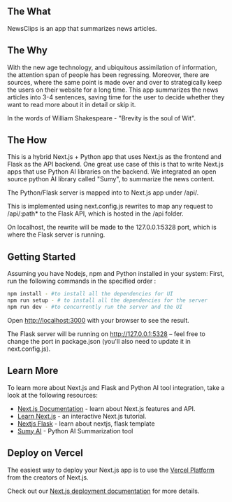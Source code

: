 ## The What

NewsClips is an app that summarizes news articles. 

## The Why

With the new age technology, and ubiquitous assimilation of information, the attention span of people has been regressing. Moreover, there are sources, where the same point is made over and over to strategically keep the users on their website for a long time. This app summarizes the news articles into 3-4 sentences, saving time for the user to decide whether they want to read more about it in detail or skip it. 

In the words of William Shakespeare - "Brevity is the soul of Wit".

##  The How

This is a hybrid Next.js + Python app that uses Next.js as the frontend and Flask as the API backend. One great use case of this is that to write Next.js apps that use Python AI libraries on the backend. We integrated an open source python AI library called "Sumy", to summarize the news content. 

The Python/Flask server is mapped into to Next.js app under /api/.

This is implemented using next.config.js rewrites to map any request to /api/:path* to the Flask API, which is hosted in the /api folder.

On localhost, the rewrite will be made to the 127.0.0.1:5328 port, which is where the Flask server is running.

## Getting Started

Assuming you have Nodejs, npm and Python installed in your system:
First, run the following commands in the specified order :

```bash
npm install - #to install all the dependencies for UI
npm run setup - # to install all the dependencies for the server
npm run dev - #to concurrently run the server and the UI
```

Open [http://localhost:3000](http://localhost:3000) with your browser to see the result.

The Flask server will be running on http://127.0.0.1:5328 – feel free to change the port in package.json (you'll also need to update it in next.config.js).

## Learn More

To learn more about Next.js and Flask and Python AI tool integration, take a look at the following resources:

- [Next.js Documentation](https://nextjs.org/docs) - learn about Next.js features and API.
- [Learn Next.js](https://nextjs.org/learn) - an interactive Next.js tutorial.
- [Nextjs Flask](https://vercel.com/templates/next.js/nextjs-flask-starter) - learn about nextjs, flask template
- [Sumy AI](https://github.com/miso-belica/sumy/blob/main/README.md) - Python AI Summarization tool

## Deploy on Vercel

The easiest way to deploy your Next.js app is to use the [Vercel Platform](https://vercel.com/new?utm_medium=default-template&filter=next.js&utm_source=create-next-app&utm_campaign=create-next-app-readme) from the creators of Next.js.

Check out our [Next.js deployment documentation](https://nextjs.org/docs/deployment) for more details.
